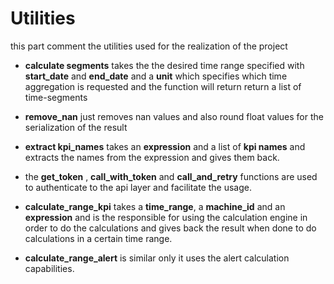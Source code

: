 # Utilities

this part comment the utilities used for the realization of the project

- **calculate segments** takes the the desired time range specified with **start_date** and **end_date** and a **unit** which specifies which time aggregation is requested and the function will return return a list of time-segments
- **remove_nan** just removes nan values and also round float values for the serialization of the result
- **extract kpi_names** takes an **expression** and a list of **kpi names** and extracts the names from the expression and gives them back.

- the **get_token** , **call_with_token** and **call_and_retry** functions are used to authenticate to the api layer and facilitate the usage.
- **calculate_range_kpi** takes a **time_range**, a **machine_id** and an **expression** and is the responsible for using the calculation engine in order to do the calculations and gives back the  result when done to do calculations in a certain time range.
- **calculate_range_alert** is similar only it uses the alert calculation capabilities.